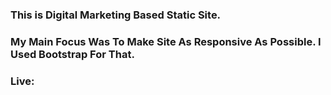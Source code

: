 ### This is Digital Marketing Based Static Site.
### My Main Focus Was To Make Site As Responsive As Possible. I Used Bootstrap For That.
### Live: 
